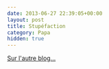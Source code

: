 ```yaml
---
date: 2013-06-27 22:39:05+00:00
layout: post
title: Stupéfaction
category: Papa
hidden: true
---
```


[Sur l'autre blog...](//borisschapira.com/2013/06/stupefaction/)
